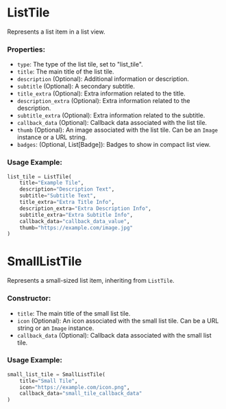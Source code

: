 # ListTile

Represents a list item in a list view.

### Properties:

- `type`: The type of the list tile, set to "list_tile".
- `title`: The main title of the list tile.
- `description` (Optional): Additional information or description.
- `subtitle` (Optional): A secondary subtitle.
- `title_extra` (Optional): Extra information related to the title.
- `description_extra` (Optional): Extra information related to the description.
- `subtitle_extra` (Optional): Extra information related to the subtitle.
- `callback_data` (Optional): Callback data associated with the list tile.
- `thumb` (Optional): An image associated with the list tile. Can be an `Image` instance or a URL string.
- `badges`: (Optional, List[Badge]): Badges to show in compact list view.

### Usage Example:

```python
list_tile = ListTile(
    title="Example Tile",
    description="Description Text",
    subtitle="Subtitle Text",
    title_extra="Extra Title Info",
    description_extra="Extra Description Info",
    subtitle_extra="Extra Subtitle Info",
    callback_data="callback_data_value",
    thumb="https://example.com/image.jpg"
)
```


# SmallListTile

Represents a small-sized list item, inheriting from `ListTile`.

### Constructor:

- `title`: The main title of the small list tile.
- `icon` (Optional): An icon associated with the small list tile. Can be a URL string or an `Image` instance.
- `callback_data` (Optional): Callback data associated with the small list tile.

### Usage Example:

```python
small_list_tile = SmallListTile(
    title="Small Tile",
    icon="https://example.com/icon.png",
    callback_data="small_tile_callback_data"
)
```
